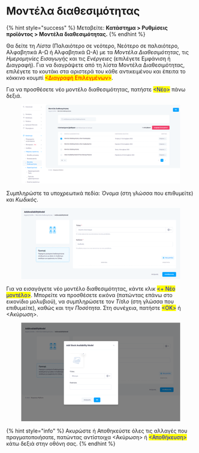 # Μοντέλα διαθεσιμότητας

{% hint style="success" %}
Μεταβείτε: **Κατάστημα > Ρυθμίσεις προϊόντος > Μοντέλα διαθεσιμότητας.**
{% endhint %}

Θα δείτε τη _Λίστα_ (Παλαιότερο σε νεότερο, Νεότερο σε παλαιότερο, Αλφαβητικά Α-Ω ή Αλφαβητικά Ω-Α) με τα _Μοντέλα Διαθεσιμότητας_, τις _Ημερομηνίες Εισαγωγής_ και τις _Ενέργειες_ (επιλέγετε Εμφάνιση ή Διαγραφή). Για να διαγράψετε από τη λίστα Μοντέλα Διαθεσιμότητας, επιλέγετε το κουτάκι στα αριστερά του κάθε αντικειμένου και έπειτα το κόκκινο κουμπί <mark style="color:red;"><Διαγραφή Επιλεγμένων></mark>.

Για να προσθέσετε νέο μοντέλο διαθεσιμότητας, πατήστε <mark style="color:blue;"><Νέο></mark> πάνω δεξιά.

<figure><img src="../.gitbook/assets/ScreenHunter 47.png" alt=""><figcaption></figcaption></figure>

Συμπληρώστε τα υποχρεωτικά πεδία: _Όνομα_ (στη γλώσσα που επιθυμείτε) και _Κωδικός_.

<figure><img src="../.gitbook/assets/ScreenHunter 48.png" alt=""><figcaption></figcaption></figure>

Για να εισαγάγετε νέο μοντέλο διαθεσιμότητας, κάντε κλικ <mark style="color:blue;"><+ Νέο μοντέλο></mark>. Μπορείτε να προσθέσετε εικόνα (πατώντας επάνω στο εικονίδιο μολυβιού), να συμπληρώσετε τον _Τίτλο_ (στη γλώσσα που επιθυμείτε), καθώς και την _Ποσότητα_. Στη συνέχεια, πατήστε <mark style="color:blue;"><ΟΚ></mark> ή <Ακύρωση>.

<figure><img src="../.gitbook/assets/ScreenHunter 49.png" alt=""><figcaption></figcaption></figure>

{% hint style="info" %}
Ακυρώστε ή Αποθηκεύστε όλες τις αλλαγές που πραγματοποιήσατε, πατώντας αντίστοιχα <Ακύρωση> ή <mark style="color:blue;"><Αποθήκευση></mark> κάτω δεξιά στην οθόνη σας.
{% endhint %}
